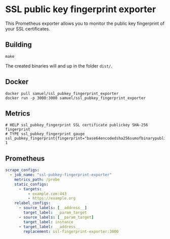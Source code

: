 # SSL public key fingerprint exporter

This Prometheus exporter allows you to monitor the public key fingerprint of
your SSL certificates.

## Building
```
make
```
The created binaries will and up in the folder `dist/`.

## Docker
```
docker pull samuel/ssl_pubkey_fingerprint_exporter
docker run -p 3000:3000 samuel/ssl_pubkey_fingerprint_exporter
```

## Metrics
```
# HELP ssl_pubkey_fingerprint SSL certificate publickey SHA-256 fingerprint
# TYPE ssl_pubkey_fingerprint gauge
ssl_pubkey_fingerprint{fingerprint="base64encodedsha256sumofbinarypublickey=",target="example.com:443"} 1
```

## Prometheus
```yaml
scrape_configs:
  - job_name: "ssl-pubkey-fingerprint-exporter"
    metrics_path: /probe
    static_configs:
      - targets:
          - example.com:443
          - https://example.org
    relabel_configs:
      - source_labels: [__address__]
        target_label: __param_target
      - source_labels: [__param_target]
        target_label: instance
      - target_label: __address__
        replacement: ssl-fingerprint-exporter:3000
```
